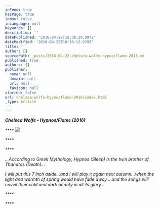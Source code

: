 ```yaml
---
inFeed: true
hasPage: true
inNav: false
inLanguage: null
keywords: []
description: ''
datePublished: '2016-04-22T18:36:20.097Z'
dateModified: '2016-04-22T18:36:12.970Z'
title: ''
author: []
sourcePath: _posts/2016-04-22-chelsea-wolfe-hypnosflame-2016.md
published: true
authors: []
publisher:
  name: null
  domain: null
  url: null
  favicon: null
starred: false
url: chelsea-wolfe-hypnosflame-2016/index.html
_type: Article

---
```

**_Chelsea Wolfe - Hypnos/Flame (2016)_**

_****_
![](https://the-grid-user-content.s3-us-west-2.amazonaws.com/4507fa88-20d9-4248-b848-0f6da58b2795.jpg)

_****_

_****_

_...According to Greek Mythology, Hypnos (Sleep) is the twin brother of Thanatos (Death)..._

_I will put this 7 inch aside...and I will play it again next autumn...when the light and warmth of spring would have fade away... and the songs will unveil their cold and dark beauty in all its glory..._

_****_

_****_